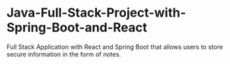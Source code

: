 # Java-Full-Stack-Project-with-Spring-Boot-and-React
Full Stack Application with React and Spring Boot that allows users to store secure information in the form of notes.
